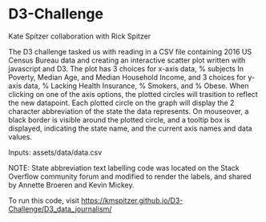 # D3-Challenge

Kate Spitzer    collaboration with Rick Spitzer

The D3 challenge tasked us with reading in a CSV file containing 2016 US Census Bureau data and creating an interactive scatter plot written with javascript and D3.
The plot has 3 choices for x-axis data, % subjects In Poverty, Median Age, and Median Household Income, and 3 choices for y-axis data, % Lacking Health Insurance, %
Smokers, and % Obese.  When clicking on one of the axis options, the plotted circles will trasition to reflect the new datapoint.  Each plotted circle on the graph
will display the 2 character abbreviation of the state the data represents.  On mouseover, a black border is visible around the plotted circle, and a tooltip box is
displayed, indicating the state name, and the current axis names and data values.

Inputs:
assets/data/data.csv


NOTE:  State abbreviation text labelling code was located on the Stack Overflow community forum and modified to render the labels, and shared by
Annette Broeren and Kevin Mickey.


To run this code, visit https://kmspitzer.github.io/D3-Challenge/D3_data_journalism/

